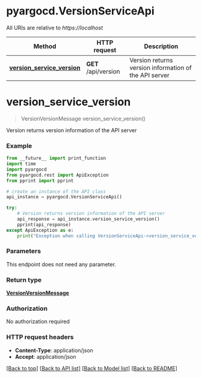 # pyargocd.VersionServiceApi

All URIs are relative to *https://localhost*

Method | HTTP request | Description
------------- | ------------- | -------------
[**version_service_version**](VersionServiceApi.md#version_service_version) | **GET** /api/version | Version returns version information of the API server


# **version_service_version**
> VersionVersionMessage version_service_version()

Version returns version information of the API server

### Example
```python
from __future__ import print_function
import time
import pyargocd
from pyargocd.rest import ApiException
from pprint import pprint

# create an instance of the API class
api_instance = pyargocd.VersionServiceApi()

try:
    # Version returns version information of the API server
    api_response = api_instance.version_service_version()
    pprint(api_response)
except ApiException as e:
    print("Exception when calling VersionServiceApi->version_service_version: %s\n" % e)
```

### Parameters
This endpoint does not need any parameter.

### Return type

[**VersionVersionMessage**](VersionVersionMessage.md)

### Authorization

No authorization required

### HTTP request headers

 - **Content-Type**: application/json
 - **Accept**: application/json

[[Back to top]](#) [[Back to API list]](../README.md#documentation-for-api-endpoints) [[Back to Model list]](../README.md#documentation-for-models) [[Back to README]](../README.md)

